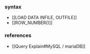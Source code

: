 

###  syntax

- [[LOAD DATA INFILE, OUTFILE]]
- [[ROW_NUMBER()]]

### references

- [[Query Explain#MySQL / mariaDB]]